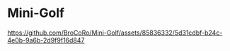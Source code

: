 # Mini-Golf

https://github.com/BroCoRo/Mini-Golf/assets/85836332/5d31cdbf-b24c-4e0b-9a6b-2d9f9f16d847

